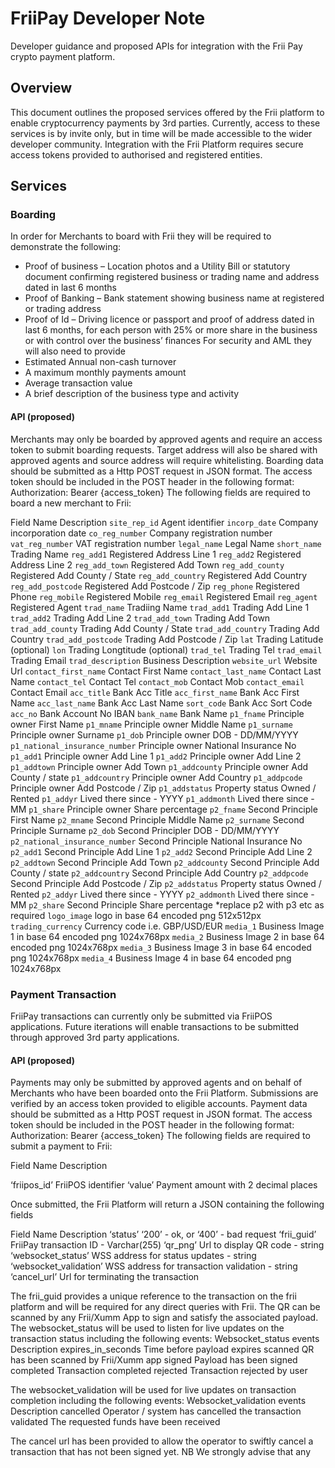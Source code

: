 # FriiPay Developer Note
Developer guidance and proposed APIs for integration with the Frii Pay crypto payment platform.
## Overview
This document outlines the proposed services offered by the Frii platform to enable cryptocurrency payments by 3rd parties.
Currently, access to these services is by invite only, but in time will be made accessible to the wider developer community.
Integration with the Frii Platform requires secure access tokens provided to authorised and registered entities. 
## Services
### Boarding
In order for Merchants to board with Frii they will be required to demonstrate the following:
-	Proof of business – Location photos and a Utility Bill or statutory document confirming registered business or trading name and address dated in last 6 months
-	Proof of Banking – Bank statement showing business name at registered or trading address
-	Proof of Id – Driving licence or passport and proof of address dated in last 6 months, for each person with 25% or more share in the business or with control over the business’ finances
For security and AML they will also need to provide
-	Estimated Annual non-cash turnover
-	A maximum monthly payments amount
-	Average transaction value
-	A brief description of the business type and activity
#### API (proposed)
Merchants may only be boarded by approved agents and require an access token to submit boarding requests. Target address will also be shared with approved agents and source address will require whitelisting.
Boarding data should be submitted as a Http POST request in JSON format.
The access token should be included in the POST header in the following format:
Authorization: Bearer {access_token}
The following fields are required to board a new merchant to Frii:
 
Field Name	Description
 `site_rep_id`	Agent identifier
 `incorp_date`	Company incorporation date
 `co_reg_number`	Company registration number
 `vat_reg_number`	VAT registration number
 `legal_name`	Legal Name
 `short_name`	Trading Name
 `reg_add1`	Registered Address Line 1
 `reg_add2`	Registered Address Line 2
 `reg_add_town`	Registered Add Town
 `reg_add_county`	Registered Add County / State
 `reg_add_country`	Registered Add Country
 `reg_add_postcode`	Registered Add Postcode / Zip
 `reg_phone`	Registered Phone
 `reg_mobile`	Registered Mobile
 `reg_email`	Registered Email
 `reg_agent`	Registered Agent
 `trad_name`	Tradiing Name
 `trad_add1`	Trading Add Line 1
 `trad_add2`	Trading Add Line 2
 `trad_add_town`	Trading Add Town
 `trad_add_county`	Trading Add County / State
 `trad_add_country`	Trading Add Country
 `trad_add_postcode`	Trading Add Postcode / Zip
 `lat`	Trading Latitude (optional)
 `lon`	Trading Longtitude (optional)
 `trad_tel`	Trading Tel
 `trad_email`	Trading Email
 `trad_description`	Business Description
 `website_url`	Website Url
 `contact_first_name`	Contact First Name
 `contact_last_name`	Contact Last Name
 `contact_tel`	Contact Tel
 `contact_mob`	Contact Mob
 `contact_email`	Contact Email
 `acc_title`	Bank Acc Title
 `acc_first_name`	Bank Acc First Name
 `acc_last_name`	Bank Acc Last Name
 `sort_code`	Bank Acc Sort Code
 `acc_no`	Bank Account No IBAN
 `bank_name`	Bank Name
 `p1_fname`	Principle owner First Name
 `p1_mname`	Principle owner Middle Name
 `p1_surname`	Principle owner Surname
 `p1_dob`	Principle owner DOB - DD/MM/YYYY
 `p1_national_insurance_number`	Principle owner National Insurance No
 `p1_add1`	Principle owner Add Line 1
 `p1_add2`	Principle owner Add Line 2
 `p1_addtown`	Principle owner Add Town
 `p1_addcounty`	Principle owner Add County / state
 `p1_addcountry`	Principle owner Add Country
 `p1_addpcode`	Principle owner Add Postcode / Zip
 `p1_addstatus`	Property status Owned / Rented
 `p1_addyr`	Lived there since - YYYY
 `p1_addmonth`	Lived there since - MM
 `p1_share`	Principle owner Share percentage
 `p2_fname`	Second Principle First Name
 `p2_mname`	Second Principle Middle Name
 `p2_surname`	Second Principle Surname
 `p2_dob`	Second Principler DOB - DD/MM/YYYY
 `p2_national_insurance_number`	Second Principle National Insurance No
 `p2_add1`	Second Principle Add Line 1
 `p2_add2`	Second Principle Add Line 2
 `p2_addtown`	Second Principle Add Town
 `p2_addcounty`	Second Principle Add County / state
 `p2_addcountry`	Second Principle Add Country
 `p2_addpcode`	Second Principle Add Postcode / Zip
 `p2_addstatus`	Property status Owned / Rented
 `p2_addyr`	Lived there since - YYYY
 `p2_addmonth`	Lived there since - MM
 `p2_share`	Second Principle Share percentage
*replace p2 with p3 etc as required	
 `logo_image`	logo in base 64 encoded png 512x512px
 `trading_currency`	Currency code i.e. GBP/USD/EUR
 `media_1`	Business Image 1 in base 64 encoded png 1024x768px
 `media_2`	Business Image 2 in base 64 encoded png 1024x768px
 `media_3`	Business Image 3 in base 64 encoded png 1024x768px
 `media_4`	Business Image 4 in base 64 encoded png 1024x768px

### Payment Transaction
FriiPay transactions can currently only be submitted via FriiPOS applications.
Future iterations will enable transactions to be submitted through approved 3rd party applications.
#### API (proposed)
Payments may only be submitted by approved agents and on behalf of Merchants who have been boarded onto the Frii Platform. Submissions are verified by an access token provided to eligible accounts.
Payment data should be submitted as a Http POST request in JSON format.
The access token should be included in the POST header in the following format:
Authorization: Bearer {access_token}
The following fields are required to submit a payment to Frii:

Field Name	Description
	
‘friipos_id’	FriiPOS identifier
‘value’	Payment amount with 2 decimal places
 
Once submitted, the Frii Platform will return a JSON containing the following fields
 
Field Name	Description
‘status’	‘200’ - ok, or ‘400’ - bad request
‘frii_guid’	FriiPay transaction ID - Varchar(255)
‘qr_png’	Url to display QR code - string
‘websocket_status’	WSS address for status updates - string
‘websocket_validation’	WSS address for transaction validation - string
‘cancel_url’	Url for terminating the transaction

The frii_guid provides a unique reference to the transaction on the frii platform and will be required for any direct queries with Frii.
The QR can be scanned by any Frii/Xumm App to sign and satisfy the associated payload.
The websocket_status will be used to listen for live updates on the transaction status including the following events:
Websocket_status events	Description
expires_in_seconds	Time before payload expires
scanned	QR has been scanned by Frii/Xumm app
signed	Payload has been signed
completed	Transaction completed
rejected	Transaction rejected by user

The websocket_validation will be used for live updates on transaction completion including the following events:
Websocket_validation events	Description
cancelled	Operator / system has cancelled the transaction
validated	The requested funds have been received

The cancel url has been provided to allow the operator to swiftly cancel a transaction that has not been signed yet. NB We strongly advise that any 
